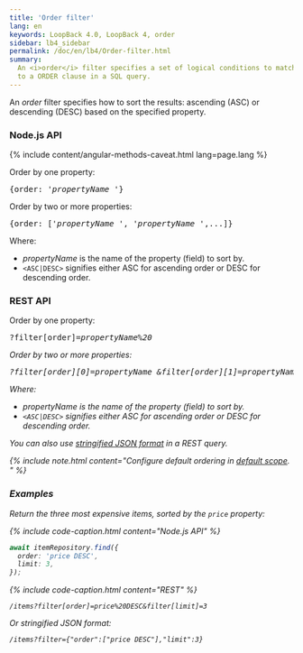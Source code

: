 ```yaml
---
title: 'Order filter'
lang: en
keywords: LoopBack 4.0, LoopBack 4, order
sidebar: lb4_sidebar
permalink: /doc/en/lb4/Order-filter.html
summary:
  An <i>order</i> filter specifies a set of logical conditions to match, similar
  to a ORDER clause in a SQL query.
---
```


An *order* filter specifies how to sort the results: ascending (ASC) or
descending (DESC) based on the specified property.

### Node.js API

{% include content/angular-methods-caveat.html lang=page.lang %}

Order by one property:

<pre>
{order: '<i>propertyName</i> <ASC|DESC>'}
</pre>

Order by two or more properties:

<pre>
{order: ['<i>propertyName</i> <ASC|DESC>', '<i>propertyName</i> <ASC|DESC>',...]}
</pre>

Where:

- *propertyName* is the name of the property (field) to sort by.
- `<ASC|DESC>` signifies either ASC for ascending order or DESC for descending
  order.

### REST API

Order by one property:

<pre>
?filter[order]=<i>propertyName<i>%20<ASC|DESC>
</pre>

Order by two or more properties:

<pre>
?filter[order][0]=<i>propertyName</i> <ASC|DESC>&filter[order][1]=<i>propertyName</i> <ASC|DESC>...
</pre>

Where:

- *propertyName* is the name of the property (field) to sort by.
- `<ASC|DESC>` signifies either ASC for ascending order or DESC for descending
  order.

You can also
use [stringified JSON format](Querying-data.html#using-stringified-json-in-rest-queries) in
a REST query.

{% include note.html content="Configure default ordering in [default scope](Model-definition-JSON-file.html#default-scope).
" %}

### Examples

Return the three most expensive items, sorted by the `price` property:

{% include code-caption.html content="Node.js API" %}

```ts
await itemRepository.find({
  order: 'price DESC',
  limit: 3,
});
```

{% include code-caption.html content="REST" %}

`/items?filter[order]=price%20DESC&filter[limit]=3`

Or stringified JSON format:

`/items?filter={"order":["price DESC"],"limit":3}`
